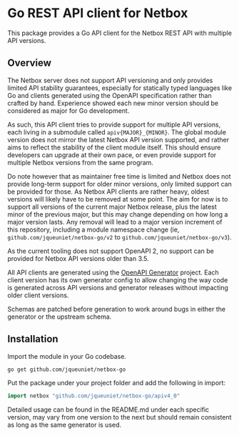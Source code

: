 # Go REST API client for Netbox

This package provides a Go API client for the Netbox REST API with multiple API versions.

## Overview

The Netbox server does not support API versioning and only provides limited API stability guarantees, especially for 
statically typed languages like Go and clients generated using the OpenAPI specification rather than crafted by hand. 
Experience showed each new minor version should be considered as major for Go development.

As such, this API client tries to provide support for multiple API versions, each living in a submodule called 
`apiv{MAJOR}_{MINOR}`. The global module version does not mirror the latest Netbox API version supported, and rather 
aims to reflect the stability of the client module itself. This should ensure developers can upgrade at their own pace, 
or even provide support for multiple Netbox versions from the same program.

Do note however that as maintainer free time is limited and Netbox does not provide long-term support for older minor 
versions, only limited support can be provided for those. As Netbox API clients are rather heavy, oldest versions will 
likely have to be removed at some point. The aim for now is to support all versions of the current major Netbox release,
plus the latest minor of the previous major, but this may change depending on how long a major version lasts. Any removal
will lead to a major version increment of this repository, including a module namespace change (ie, 
`github.com/jqueuniet/netbox-go/v2` to `github.com/jqueuniet/netbox-go/v3`).

As the current tooling does not support OpenAPI 2, no support can be provided for Netbox API versions older than 3.5.

All API clients are generated using the [OpenAPI Generator](https://openapi-generator.tech) project. Each client version
has its own generator config to allow changing the way code is generated across API versions and generator releases 
without impacting older client versions.

Schemas are patched before generation to work around bugs in either the generator or the upstream schema.

## Installation

Import the module in your Go codebase.

```sh
go get github.com/jqueuniet/netbox-go
```

Put the package under your project folder and add the following in import:

```go
import netbox "github.com/jqueuniet/netbox-go/apiv4_0"
```

Detailed usage can be found in the README.md under each specific version, may vary from one version to the next but 
should remain consistent as long as the same generator is used.
